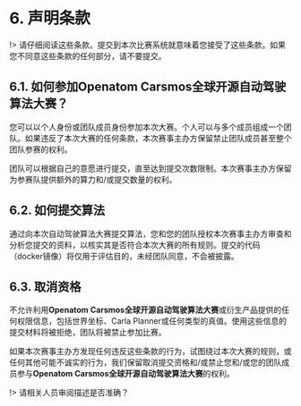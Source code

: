 # 6. 声明条款<!-- {docsify-ignore} -->
!> 请仔细阅读这些条款。提交到本次比赛系统就意味着您接受了这些条款。如果您不同意这些条款的任何部分，请不要提交。

## 6.1. 如何参加Openatom Carsmos全球开源自动驾驶算法大赛？

您可以以个人身份或团队成员身份参加本次大赛。个人可以与多个成员组成一个团队。如果违反了本次大赛的任何条款，本次赛事主办方保留禁止团队成员甚至整个团队参赛的权利。

团队可以根据自己的意愿进行提交，直至达到提交次数限制。本次赛事主办方保留为参赛队提供额外的算力和/或提交数量的权利。

## 6.2. 如何提交算法

通过向本次自动驾驶算法大赛提交算法，您和您的团队授权本次赛事主办方审查和分析您提交的资料，以核实其是否符合本次大赛的所有规则。提交的代码（docker镜像）将仅用于评估目的，未经团队同意，不会被披露。

## 6.3. 取消资格

不允许利用**Openatom Carsmos全球开源自动驾驶算法大赛**或衍生产品提供的任何权限信息，包括世界坐标、Carla Planner或任何类型的真值。使用这些信息的提交材料将被拒绝，团队将被禁止参加比赛。

如果本次赛事主办方发现任何违反这些条款的行为，试图绕过本次大赛的规则，或任何其他可能不诚实的行为，我们保留取消提交资格和/或禁止您和/或您的团队成员参与**Openatom Carsmos全球开源自动驾驶算法大赛**的权利。

!> 请相关人员审阅描述是否准确？

